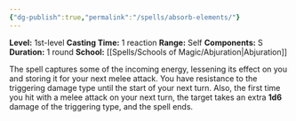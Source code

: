 ```yaml
---
{"dg-publish":true,"permalink":"/spells/absorb-elements/"}
---
```


**Level:** 1st-level
**Casting Time:** 1 reaction
**Range:** Self
**Components:** S
**Duration:** 1 round
**School:** [[Spells/Schools of Magic/Abjuration\|Abjuration]]

The spell captures some of the incoming energy, lessening its effect on you and storing it for your next melee attack. You have resistance to the triggering damage type until the start of your next turn. Also, the first time you hit with a melee attack on your next turn, the target takes an extra **1d6** damage of the triggering type, and the spell ends.